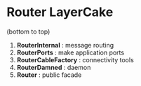 # Router LayerCake

(bottom to top)
1) **RouterInternal** : message routing
2) **RouterPorts** : make application ports
3) **RouterCableFactory** : connectivity tools
4) **RouterDamned** : daemon
5) **Router** : public facade